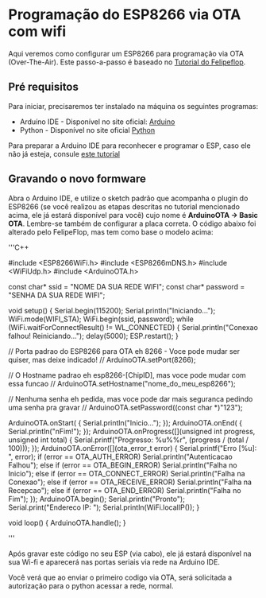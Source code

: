 # Programação do ESP8266 via OTA com wifi

Aqui veremos como configurar um ESP8266 para programação via OTA (Over-The-Air).
Este passo-a-passo é baseado no [Tutorial do Felipeflop](https://www.filipeflop.com/blog/programacao-esp8266-ota-wifi/).

## Pré requisitos

Para iniciar, precisaremos ter instalado na máquina os seguintes programas:
- Arduíno IDE - Disponível no site oficial: [Arduino](arduino.cc)
- Python - Disponível no site oficial [Python](https://www.python.org/downloads)

Para preparar a Arduino IDE para reconhecer e programar o ESP, caso ele não já esteja, consule [este tutorial](https://www.filipeflop.com/blog/programar-nodemcu-com-ide-arduino/)

## Gravando o novo formware

Abra  o Arduino IDE, e utilize o sketch padrão que acompanha o plugin do ESP8266 (se você realizou as etapas descritas no tutorial mencionado acima, ele já estará disponível para você) cujo nome é **ArduinoOTA -> Basic OTA**. Lembre-se também de configurar a placa correta.
O código abaixo foi alterado pelo FelipeFlop, mas tem como base o modelo acima:

'''C++

#include <ESP8266WiFi.h>
#include <ESP8266mDNS.h>
#include <WiFiUdp.h>
#include <ArduinoOTA.h>
 
const char* ssid = "NOME DA SUA REDE WIFI";
const char* password = "SENHA DA SUA REDE WIFI";
 
void setup() {
  Serial.begin(115200);
  Serial.println("Iniciando...");
  WiFi.mode(WIFI_STA);
  WiFi.begin(ssid, password);
  while (WiFi.waitForConnectResult() != WL_CONNECTED) {
    Serial.println("Conexao falhou! Reiniciando...");
    delay(5000);
    ESP.restart();
  }
 
  // Porta padrao do ESP8266 para OTA eh 8266 - Voce pode mudar ser quiser, mas deixe indicado!
  // ArduinoOTA.setPort(8266);
 
  // O Hostname padrao eh esp8266-[ChipID], mas voce pode mudar com essa funcao
  // ArduinoOTA.setHostname("nome_do_meu_esp8266");
 
  // Nenhuma senha eh pedida, mas voce pode dar mais seguranca pedindo uma senha pra gravar
  // ArduinoOTA.setPassword((const char *)"123");
 
  ArduinoOTA.onStart([]() {
    Serial.println("Inicio...");
  });
  ArduinoOTA.onEnd([]() {
    Serial.println("nFim!");
  });
  ArduinoOTA.onProgress([](unsigned int progress, unsigned int total) {
    Serial.printf("Progresso: %u%%r", (progress / (total / 100)));
  });
  ArduinoOTA.onError([](ota_error_t error) {
    Serial.printf("Erro [%u]: ", error);
    if (error == OTA_AUTH_ERROR) Serial.println("Autenticacao Falhou");
    else if (error == OTA_BEGIN_ERROR) Serial.println("Falha no Inicio");
    else if (error == OTA_CONNECT_ERROR) Serial.println("Falha na Conexao");
    else if (error == OTA_RECEIVE_ERROR) Serial.println("Falha na Recepcao");
    else if (error == OTA_END_ERROR) Serial.println("Falha no Fim");
  });
  ArduinoOTA.begin();
  Serial.println("Pronto");
  Serial.print("Endereco IP: ");
  Serial.println(WiFi.localIP());
}
 
void loop() {
  ArduinoOTA.handle();
}

'''

Após gravar este código no seu ESP (via cabo), ele já estará disponível na sua Wi-fi e aparecerá nas portas seriais via rede na Arduino IDE.

Você verá que ao enviar o primeiro codigo via OTA, será solicitada a autorização para o python acessar a rede, normal.